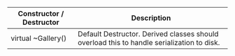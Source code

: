 Constructor / Destructor | Description
--- | ---
virtual ~Gallery() | Default Destructor. Derived classes should overload this to handle serialization to disk.
